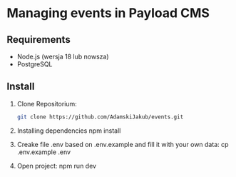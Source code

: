 # Managing events in Payload CMS

## Requirements
- Node.js (wersja 18 lub nowsza)
- PostgreSQL

## Install
1. Clone Repositorium:
   ```bash
   git clone https://github.com/AdamskiJakub/events.git
   
2. Installing dependencies
   npm install
   
3. Creake file .env based on .env.example and fill it with your own data:
   cp .env.example .env
   
4. Open project:
   npm run dev
